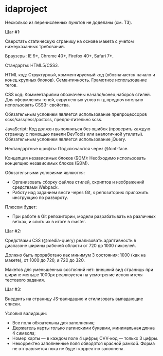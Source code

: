 # idaproject 

Несколько из перечисленных пунктов не доделаны (см. ТЗ).

Шаг #1:

Сверстать статическую страницу на основе макета с учетом нижеуказанных требований.

Браузеры:
IE 9+, Chrome 40+, Firefox 40+, Safari 7+.

Стандарты:
HTML5/CSS3.

HTML код:
Структурный, комментируемый код (обозначается начало и конец крупных блоков). Семантичность. Грамотное использование тегов.

CSS код:
Комментариями обозначены начало/конец наборов стилей. Для оформления теней, скругленных углов и тд предпочтительно использовать CSS3- свойства. 

Обязательным условием является использование препроцессоров scss/sass/less/postcss, предпочтительно scss.

JavaScript:
Код должен выполняться без ошибок (проверить каждую страницу с помощью панели DevTools или аналогичной утилиты). Обязательным условием является использование jQuery.

Нестандартные шрифты:
Подключаются через @font-face.

Концепция независимых блоков (БЭМ):
Необходимо использовать концепцию независимых блоков (БЭМ).

Обязательными условиями являются:

- Организовать сборку файлов стилей, скриптов и изображений средствами Webpack.
- Работу над заданием вести через Git, к репозиторию приложить инструкцию по развороту.

Плюсом будет:

- При работе в Git репозитории, модели разрабатывать на различных ветках, и слить их в итоге в master.

Шаг #2:

Средствами CSS (@media-query) реализовать адаптивность в диапазоне ширины рабочей области от 720 до 1000 пикселей.

Должно быть проработано как минимум 3 состояния: 1000 (как на макете), от 1000 до 720, и 720 до 320.

Макетов для уменьшенных состояний нет: внешний вид страницы при ширине меньше 1000px реализуется на усмотрение исполнителя тестового задания.

Шаг #3:

Внедрить на страницу JS-валидацию и стилизовать выпадающие списки.

Условия валидации:

- Все поля обязательны для заполнения;
- Держатель карты только латинскими буквами, минимальная длина 4 символа;
- Номер карты — в каждом поле 4 цифры; CVV-код — только 3 цифры.
- Некорректно заполненные поля обводятся красной рамкой. Форма не отправляется пока не будет корректно заполнена.
